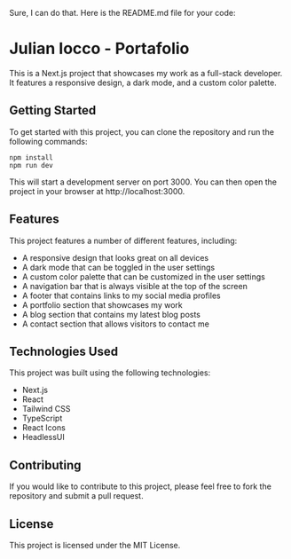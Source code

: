 Sure, I can do that. Here is the README.md file for your code:

# Julian Iocco - Portafolio

This is a Next.js project that showcases my work as a full-stack developer. It features a responsive design, a dark mode, and a custom color palette.

## Getting Started

To get started with this project, you can clone the repository and run the following commands:

```
npm install
npm run dev
```

This will start a development server on port 3000. You can then open the project in your browser at http://localhost:3000.

## Features

This project features a number of different features, including:

* A responsive design that looks great on all devices
* A dark mode that can be toggled in the user settings
* A custom color palette that can be customized in the user settings
* A navigation bar that is always visible at the top of the screen
* A footer that contains links to my social media profiles
* A portfolio section that showcases my work
* A blog section that contains my latest blog posts
* A contact section that allows visitors to contact me

## Technologies Used

This project was built using the following technologies:

* Next.js
* React
* Tailwind CSS
* TypeScript
* React Icons
* HeadlessUI

## Contributing

If you would like to contribute to this project, please feel free to fork the repository and submit a pull request.

## License

This project is licensed under the MIT License.
